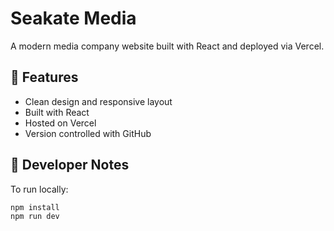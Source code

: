 # Seakate Media

A modern media company website built with React and deployed via Vercel.

## 🚀 Features

- Clean design and responsive layout
- Built with React
- Hosted on Vercel
- Version controlled with GitHub

## 🔧 Developer Notes

To run locally:

```bash
npm install
npm run dev
